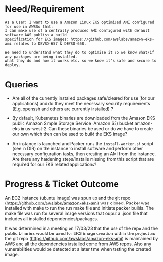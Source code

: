  # Need/Requirement
    As a User: I want to use a Amazon Linux EKS optimised AMI configured for use in AWSSo that: 
    I can make use of a centrally produced AMI configured with default software AWS publish a build 
    specification for EKS images: https://github.com/awslabs/amazon-eks-ami relates to DEVSO-657 & DEVSO-658.

    We need to understand what they do to optimise it so we know what/if any packages are being installed, 
    what they do and how it works etc. so we know it's safe and secure to deploy.

# Queries

   - Are all of the currently installed packages safe/cleared for use (for our applications) and do they meet the 
   necessary security requirements (E.g. openssh and others are currently installed) ?

   - By default, Kubernetes binaries are downloaded from the Amazon EKS public Amazon Simple Storage Service (Amazon S3)
   bucket amazon-eks in us-west-2. Can these binaries be used or do we have to create our own which then can be used to
   build the EKS image?

   - An instance is launched and Packer runs the `install-worker.sh` script (see in DIR) on the instance to install software and perform other
   necessary configuration tasks, then creating an AMI from the instance. Are there any hardening steps/installs missing from this script
   that are required for our EKS related applications?

# Progress & Ticket Outcome

   An EC2 instance (ubuntu image) was spun up and the git repo (https://github.com/awslabs/amazon-eks-ami) was cloned.
   Packer was installed with make to run the run make file and initiate packer builds. The make file was run for several 
   image versions that ouput a .json file that includes all installed dependencies/packages.

   It was determined in a meeting on 17/03/23 that the use of the repo and the public binaries would be used for EKS image creation
   within the project as the git repo (https://github.com/awslabs/amazon-eks-ami) is maintained by AWS and all the dependencies installed 
   come from AWS repos. Also any vunerabilities would be detected at a later time when testing the created image.


